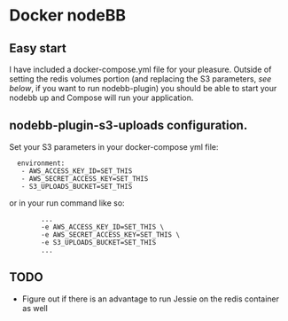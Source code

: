 Docker nodeBB
=====
Easy start
-----
I have included a docker-compose.yml file for your pleasure. Outside of setting the redis volumes portion (and replacing the S3 parameters, *see below*, if you want to run nodebb-plugin) you should be able to start your nodebb up and Compose will run your application.

nodebb-plugin-s3-uploads configuration.
-----
Set your S3 parameters in your docker-compose yml file:
```
  environment:
   - AWS_ACCESS_KEY_ID=SET_THIS
   - AWS_SECRET_ACCESS_KEY=SET_THIS
   - S3_UPLOADS_BUCKET=SET_THIS
```
or in your run command like so:
```
        ...
        -e AWS_ACCESS_KEY_ID=SET_THIS \
        -e AWS_SECRET_ACCESS_KEY=SET_THIS \
        -e S3_UPLOADS_BUCKET=SET_THIS
        ...
```

TODO
----
* Figure out if there is an advantage to run Jessie on the redis container as well